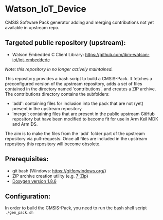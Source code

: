 # Watson_IoT_Device
CMSIS Software Pack generator adding and merging contributions not yet available in upstream repo.

## Targeted public repository (upstream): 
- Watson Embedded C Client Library: https://github.com/ibm-watson-iot/iot-embeddedc

*Note: this repository in no longer actively maintained.*

This repository provides a bash script to build a CMSIS-Pack. 
It fetches a preconfigured version of the upstream repository, adds a set of
files contained in the directory named 'contributions', and creates a ZIP archive.  
The contributions directory contains the subfolders:
- 'add': containing files for inclusion into the pack that are not (yet) present in the upstream repository
- 'merge': containing files that are present in the public upstream GitHub repository but have been modified to become fit for use in Arm Keil MDK and Arm DS.

The aim is to make the files from the 'add' folder part of the upstream repository via pull-requests. 
Once all files are included in the upstream repository this repository will become obsolete.

## Prerequisites:
- git bash (Windows: https://gitforwindows.org/)
- ZIP archive creation utility (e.g. [7-Zip](https://www.7-zip.org/))
- [Doxygen version 1.8.6](https://sourceforge.net/projects/doxygen/files/rel-1.8.6/)

## Configuration:
In order to build the CMSIS-Pack, you need to run the bash shell script `./gen_pack.sh`

